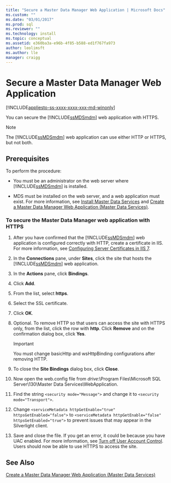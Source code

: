 ```yaml
---
title: "Secure a Master Data Manager Web Application | Microsoft Docs"
ms.custom: ""
ms.date: "03/01/2017"
ms.prod: sql
ms.reviewer: ""
ms.technology: install
ms.topic: conceptual
ms.assetid: e360ba3a-e96b-4f85-b588-ed1f767fa973
author: leolimsft
ms.author: lle
manager: craigg
---
```

# Secure a Master Data Manager Web Application

[!INCLUDE[appliesto-ss-xxxx-xxxx-xxx-md-winonly](../../includes/appliesto-ss-xxxx-xxxx-xxx-md-winonly.md)]

  You can secure the [!INCLUDE[ssMDSmdm](../../includes/ssmdsmdm-md.md)] web application with HTTPS.  
  
> [!NOTE]  
>  The [!INCLUDE[ssMDSmdm](../../includes/ssmdsmdm-md.md)] web application can use either HTTP or HTTPS, but not both.  
  
## Prerequisites  
 To perform the procedure:  
  
-   You must be an administrator on the web server where [!INCLUDE[ssMDSmdm](../../includes/ssmdsmdm-md.md)] is installed.  
  
-   MDS must be installed on the web server, and a web application must exist. For more information, see [Install Master Data Services](../../master-data-services/install-windows/install-master-data-services.md) and [Create a Master Data Manager Web Application &#40;Master Data Services&#41;](../../master-data-services/install-windows/create-a-master-data-manager-web-application-master-data-services.md).  
  
### To secure the Master Data Manager web application with HTTPS  
  
1.  After you have confirmed that the [!INCLUDE[ssMDSmdm](../../includes/ssmdsmdm-md.md)] web application is configured correctly with HTTP, create a certificate in IIS. For more information, see [Configuring Server Certificates in IIS 7](https://technet.microsoft.com/library/cc732230\(WS.10\).aspx).  
  
2.  In the **Connections** pane, under **Sites**, click the site that hosts the [!INCLUDE[ssMDSmdm](../../includes/ssmdsmdm-md.md)] web application.  
  
3.  In the **Actions** pane, click **Bindings**.  
  
4.  Click **Add**.  
  
5.  From the list, select **https**.  
  
6.  Select the SSL certificate.  
  
7.  Click **OK**.  
  
8.  Optional. To remove HTTP so that users can access the site with HTTPS only, from the list, click the row with **http**. Click **Remove** and on the confirmation dialog box, click **Yes**.  
  
    > [!IMPORTANT]  
    >  You must change basicHttp and wsHttpBinding configurations after removing HTTP.  
  
9. To close the **Site Bindings** dialog box, click **Close**.  
  
10. Now open the web.config file from *drive*:\Program Files\Microsoft SQL Server\130\Master Data Services\WebApplication.  
  
11. Find the string `<security mode="Message">` and change it to `<security mode="Transport">`.  

12. Change `<serviceMetadata httpGetEnable="true" httpsGetEnabled="false">` to `<serviceMetadata httpGetEnable="false" httpsGetEnabled="true">` to prevent issues that may appear in the Silverlight client.

13. Save and close the file. If you get an error, it could be because you have UAC enabled. For more information, see [Turn off User Account Control](http://technet.microsoft.com/library/cc709691\(WS.10\).aspx). Users should now be able to use HTTPS to access the site.  

  
## See Also  
 [Create a Master Data Manager Web Application &#40;Master Data Services&#41;](../../master-data-services/install-windows/create-a-master-data-manager-web-application-master-data-services.md)  
  
  
